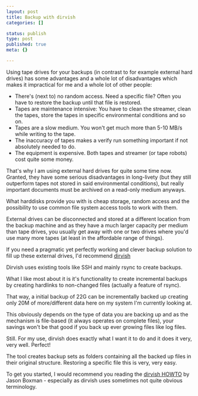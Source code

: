 ```yaml
---
layout: post
title: Backup with dirvish
categories: []

status: publish
type: post
published: true
meta: {}

---
```

<p>Using tape drives for your backups (in contrast to for example external hard drives) has some advantages and a whole lot of disadvantages which makes it impractical for me and a whole lot of other people:</p>
<ul>
  <li>There's (next to) no random access. Need a specific file? Often you have to restore the backup until that file is restored.</li>
  <li>Tapes are maintenance intensive: You have to clean the streamer, clean the tapes, store the tapes in specific environmental conditions and so on.</li>
  <li>Tapes are a slow medium. You won't get much more than 5-10 MB/s while writing to the tape.</li>
  <li>The inaccuracy of tapes makes a verify run something important if not absolutely needed to do.</li>
  <li>The equipment is expensive. Both tapes and streamer (or tape robots) cost quite some money.</li>
</ul>
<p>That's why I am using external hard drives for quite some time now. Granted, they have some serious disadvantages in long-livety (but they still outperform tapes not stored in said environmental conditions), but really important documents must be archived on a read-only medium anyways.</p>
<p>What harddisks provide you with is cheap storage, random access and the possibility to use common file system access tools to work with them.</p>
<p>External drives can be disconnected and stored at a different location from the backup machine and as they have a much larger capacity per medium than tape drives, you usually get away with one or two drives where you'd use many more tapes (at least in the affordable range of things).</p>
<p>If you need a pragmatic yet perfectly working and clever backup solution to fill up these external drives, I'd recommend <a href="http://www.dirvish.org/">dirvish</a></p>
<p>Dirvish uses existing tools like SSH and mainly rsync to create backups.</p>
<p>What I like most about it is it's functionality to create incremental backups by creating hardlinks to non-changed files (actually a feature of rsync).</p>
<p>That way, a initial backup of 22G can be incrementally backed up creating only 20M of more/different data here on my system I'm currently looking at.</p>
<p>This obviously depends on the type of data you are backing up and as the mechanism is file-based (it always operates on complete files), your savings won't be that good if you back up ever growing files like log files.</p>
<p>Still. For my use, dirvish does exactly what I want it to do and it does it very, very well. Perfect!</p>
<p>The tool creates backup sets as folders containing all the backed up files in their original structure. Restoring a specific file this is very, very easy.</p>
<p>To get you started, I would recommend you reading the <a href="http://edseek.com/~jasonb/articles/dirvish_backup/">dirvish HOWTO</a> by Jason Boxman - especially as dirvish uses sometimes not quite obvious terminology.</p>

